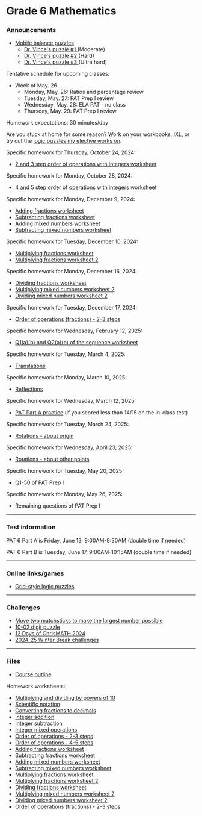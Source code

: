 # Grade 6 Mathematics

### Announcements

<!--
<a href="https://forms.gle/n8AS7KAqoPHSK2Dk6">10-03 Scientific notation challenge</a>
-->

<!--
<a href="https://vchan2.github.io/Challenges/digit_puzzle/10-02.pdf">10-02 digit puzzle</a> challenge due Tuesday, October 8.
-->

<!--
Challenge due Thursday, October 24: Find how many steps it takes to go from 5050 to 0 using the rules we discussed in class. (Alternate option: Musa has requested that you start from 7 instead of 5050. You may choose either for this challenge but I warn you: 5050 is far easier.)
-->

* <a href="https://solveme.edc.org/mobiles/"> Mobile balance puzzles </a>
   * <a href="https://solveme.edc.org/mobiles/?mobiles=200662"> Dr. Vince's puzzle #1 </a> (Moderate)
   * <a href="https://solveme.edc.org/mobiles/?mobiles=201443"> Dr. Vince's puzzle #2 </a> (Hard)
   * <a href="https://solveme.edc.org/mobiles/?mobiles=201442"> Dr. Vince's puzzle #3 </a> (Ultra hard)



Tentative schedule for upcoming classes:

<!--
  * Week of Sep. 2
    * Tuesday, Sep. 3: 
    * Wednesday, Sep. 4: First-day activities
    * Thursday, Sep. 5: PAT6 Part A trial 1
  * Week of Sep. 9
    * Monday, Sep. 9: PAT6 Part A trial 1 cont'd
    * Tuesday, Sep. 10: Decimals
    * Wednesday, Sep. 11: WB
    * Thursday, Sep. 12: Fun day
  * Week of Sep. 16
    * Monday, Sep. 16: Multiplying and dividing by powers of 10
    * Tuesday, Sep. 17: Fractions to decimals
    * Wednesday, Sep. 18: WB day
    * Thursday, Sep. 19: Fun day
  * Week of Sep. 23
    * Monday, Sep. 23: Scientific notation
    * Tuesday, Sep. 24: Fractions to decimals
    * Wednesday, Sep. 25: WB day
    * Thursday, Sep. 26: Fun day
  * Week of Sep. 30
    * Monday, Sep. 30: Fractions to decimals
    * Tuesday, Oct. 1: Fractions to decimals
    * Wednesday, Oct. 2: WB day
    * Thursday, Oct. 3: Fun day
  * Week of Oct. 7
    * Monday, Oct. 7: Integers (adding and subtracting)
    * Tuesday, Oct. 8: Integers (multiplying and dividing)
    * Wednesday, Oct. 9: WB day
    * Thursday, Oct. 10: Fun day
  * Week of Oct. 14
    * Monday, Oct. 14: NO SCHOOL - Thanksgiving
    * Tuesday, Oct. 15: Integers (mixed operations)
    * Wednesday, Oct. 16: WB day
    * Thursday, Oct. 17: Fun day
  * Week of Oct. 21
    * Monday, Oct. 21: Order of operations with integers
    * Tuesday, Oct. 22: Order of operations with integers
    * Wednesday, Oct. 23: WB day
    * Thursday, Oct. 24: Fun day
  * Week of Oct. 28
    * Monday, Oct. 28: Pumpkin estimation
    * Tuesday, Oct. 29: Pumpkin measurement and puzzles
    * Wednesday, Oct. 30: WB day
    * Thursday, Oct. 31: Halloween
  * Week of Nov. 4
    * Monday, Nov. 4: WB day
    * Tuesday, Nov. 5: BCC practice
    * Wednesday, Nov. 6: BCC
    * Thursday, Nov. 7: Early dismissal
  * Week of Nov. 18
    * Monday, Nov. 18: Work time
    * Tuesday, Nov. 19: Reviews A and B
    * Wednesday, Nov. 20: WB day
    * Thursday, Nov. 21: Fun day
  * Week of Nov. 25
    * Monday, Nov. 25: Review B
    * Tuesday, Nov. 26: Fractions
    * Wednesday, Nov. 27: WB day
    * Thursday, Nov. 28: Fun day
  * Week of Dec. 2
    * Monday, Dec. 2: Fractions (Multiplying and dividing)
    * Tuesday, Dec. 3: Fractions (Multiplying and dividing)
    * Wednesday, Dec. 4: WB day
    * Thursday, Dec. 5: Fun day
  * Week of Dec. 9
    * Monday, Dec. 9: Fractions (Division)
    * Tuesday, Dec. 10: Fractions (Division)
    * Wednesday, Dec. 11: WB day
    * Thursday, Dec. 12: Fun day
  * Week of Dec. 16
    * Monday, Dec. 16: Fractions (Order of operations)
    * Tuesday, Dec. 17: Work period
    * Wednesday, Dec. 18: WB day
    * Thursday, Dec. 19: Fun day
  * Week of Jan. 6
    * Monday, Jan. 6: Gauss sum, Area of shapes
    * Tuesday, Jan. 7: Visual proofs introduction (tentative)
    * Wednesday, Jan. 8: WB day
    * Thursday, Jan. 9: Fun day
  * Week of Jan. 13
    * Monday, Jan. 13: Visual proofs project
    * Tuesday, Jan. 14: Visual proofs project
    * Wednesday, Jan. 15: WB day
    * Thursday, Jan. 16: Fun day
  * Week of Jan. 20
    * Monday, Jan. 20: Visual proofs project
    * Tuesday, Jan. 21: Visual proofs project
    * Wednesday, Jan. 22: WB day
    * Thursday, Jan. 23: Fun day
  * Week of Jan. 27
    * Monday, Jan. 27: PAT6 Part B diagnostic
    * Tuesday, Jan. 28: PAT6 Part B diagnostic
    * Wednesday, Jan. 29: WB day
    * Thursday, Jan. 30: Fun day
  * Week of Feb. 3
    * Monday, Feb. 3: Prime factorization
    * Tuesday, Feb. 4: Prime factorization
    * Wednesday, Feb. 5: WB day
    * Thursday, Feb. 6: Fun day
  * Week of Feb. 10
    * Monday, Feb. 10: Patterns
    * Tuesday, Feb. 11: Patterns
    * Wednesday, Feb. 12: WB day
    * Thursday, Feb. 13: Fun day
  * Week of Feb. 24
    * Monday, Feb. 24: POTW
    * Tuesday, Feb. 25: Patterns
    * Wednesday, Feb. 26: WB day
    * Thursday, Feb. 27: Fun day
  * Week of Mar. 3
    * Monday, Mar. 3: Transformations - translations
    * Tuesday, Mar. 4: Transformations - reflections
    * Wednesday, Mar. 5: WB day
    * Thursday, Mar. 6: Fun day
  * Week of Mar. 10
    * Monday, Mar. 10: WB day
    * Tuesday, Mar. 11: PAT A review and work period
    * Wednesday, Mar. 12: pi activities
    * Thursday, Mar. 13: pi Day 2025
  * Week of Mar. 17
    * Monday, Mar. 17: Transformations - reflections
    * Tuesday, Mar. 18: Transformations - rotations
    * Wednesday, Mar. 19: WB day
    * Thursday, Mar. 20: Fun day (Inverse tournament)
  * Week of Mar. 31
    * Monday, Mar. 31: PAT 6 2013 review
    * Tuesday, Apr. 1: PAT 6 2013 review
    * Wednesday, Apr. 2: WB day
    * Thursday, Apr. 3: Fun day (Inverse tournament)
  * Week of Apr. 7
    * Monday, Apr. 7: Transformations - rotations
    * Tuesday, Apr. 8: Fun day
    * Wednesday, Apr. 9: CoSMOS - no class
    * Thursday, Apr. 10: Early dismissal
  * Week of Apr. 21
    * Monday, Apr. 21: PAT 6 mock
    * Tuesday, Apr. 22: PAT 6 mock
    * Wednesday, Apr. 23: PAT 6 review
    * Thursday, Apr. 24: PAT 6 review
  * Week of Apr. 28
    * Monday, Apr. 28: CESMC 2024 mock
    * Tuesday, Apr. 29: CESMC 2024 mock and review
    * Wednesday, Apr. 30: CESMC
    * Thursday, May. 1: Mobile balance puzzles
  * Week of May. 5
    * Monday, May. 5: Algebra
    * Tuesday, May. 6: Algebra
    * Wednesday, May. 7: WB day
    * Thursday, May. 8: Fun day
  * Week of May. 19
    * Monday, May. 19: NO SCHOOL - May long weekend
    * Tuesday, May. 20: Ratios and percentage review
    * Wednesday, May. 21: Milestone trip - no class
    * Thursday, May. 22: Milestone trip - no class
-->   

  * Week of May. 26
    * Monday, May. 26: Ratios and percentage review
    * Tuesday, May. 27: PAT Prep I review
    * Wednesday, May. 28: ELA PAT - no class
    * Thursday, May. 29: PAT Prep I review
   
      
Homework expectations: 30 minutes/day




Are you stuck at home for some reason? Work on your workbooks, IXL, or try out the <a href="https://vchan2.github.io/2020logicpuzzles.html">logic puzzles my elective works on</a>.


<!--
Specific homework for Thursday, September 3, 2020:
  * Join the Schoology course.
  * Fill out the <a href="https://forms.gle/7Cr4h1FoWTxSz2TD8">update form</a>.
  * Sign the course outline, have your parents sign it, and bring it to class.
  * Finish your "biography sheet" with the 4 questions.
  * Have an answer to the question: "What is the purpose of learning math?"
-->

<!--
Specific homework for Wednesday, September 11, 2024:
  * <a href="https://vchan2.github.io/2024gr6/Grade6PAT_HW1.pdf">PAT 6 Part A practice 1</a>
Specific homework for Wednesday, September 18, 2024:
  * <a href="https://vchan2.github.io/2024gr6/mult_div_by_powers_of_10_q.pdf">Multiplying and dividing by powers of 10</a>
Specific OPTIONAL homework for Monday, September 23:
  * Challenge: <a href="https://vchan2.github.io/Challenges/508_matchstick.pdf">Move two matchsticks to make the largest number possible</a>
Specific homework for Monday, October 7, 2024:
  * <a href="https://vchan2.github.io/2024gr6/fractions_to_decimals.pdf">Fractions to decimals worksheet</a>
Specific homework for Thursday, October 10, 2024:
  * <a href="https://vchan2.github.io/2024gr6/integer_add_2terms_q">Integer addition worksheet</a>
  * <a href="https://vchan2.github.io/2024gr6/integer_sub_2terms_q">Integer subtraction worksheet</a>
-->

Specific homework for Thursday, October 24, 2024:
  * <a href="https://vchan2.github.io/2024gr6/ooo_integers_two-threesteps_negative_pemdas_001_q.pdf">2 and 3 step order of operations with integers worksheet</a>

Specific homework for Monday, October 28, 2024:
  * <a href="https://vchan2.github.io/2024gr6/ooo_integers_four-fivesteps_negative_pemdas_001_q.pdf">4 and 5 step order of operations with integers worksheet</a>

Specific homework for Monday, December 9, 2024:
  * <a href="https://vchan2.github.io/2024gr6/01_fractions_adding_q.pdf">Adding fractions worksheet</a>
  * <a href="https://vchan2.github.io/2024gr6/02_fractions_subtracting_q.pdf">Subtracting fractions worksheet</a>
  * <a href="https://vchan2.github.io/2024gr6/03adding_mixed_numbers_q.pdf">Adding mixed numbers worksheet</a>
  * <a href="https://vchan2.github.io/2024gr6/04_subtracting_mixed_numbers_q.pdf">Subtracting mixed numbers worksheet</a>
  
Specific homework for Tuesday, December 10, 2024:
  * <a href="https://vchan2.github.io/2024gr6/05_fractions_multiply_q.pdf">Multiplying fractions worksheet</a>
  * <a href="https://vchan2.github.io/2024gr6/06_fractions_multiply_cross_cancel_q.pdf">Multiplying fractions worksheet 2</a>

Specific homework for Monday, December 16, 2024:
  * <a href="https://vchan2.github.io/2024gr6/07_fractions_divide_q.pdf">Dividing fractions worksheet</a>
  * <a href="https://vchan2.github.io/2024gr6/08_multiplying_mixed_numbers_q.pdf">Multiplying mixed numbers worksheet 2</a>
  * <a href="https://vchan2.github.io/2024gr6/09_dividing_mixed_numbers_q">Dividing mixed numbers worksheet 2</a>

Specific homework for Tuesday, December 17, 2024:
  * <a href="https://vchan2.github.io/2024gr6/10_ooo_fractions_pemdas_two-threesteps_negative_q">Order of operations (fractions) - 2-3 steps</a>

Specific homework for Wednesday, February 12, 2025:
  * <a href="https://vchan2.github.io/2024gr6/SequencePuzzlesBasic.pdf">Q1(a)(b) and Q2(a)(b) of the sequence worksheet</a>

Specific homework for Tuesday, March 4, 2025:
  * <a href="https://vchan2.github.io/2024gr6/transformations/01translations.pdf">Translations</a>

Specific homework for Monday, March 10, 2025:
  * <a href="https://vchan2.github.io/2024gr6/transformations/02reflections.pdf">Reflections</a>

Specific homework for Wednesday, March 12, 2025:
  * <a href="https://vchan2.github.io/Practice/PAT6/Grade6PAT_HW2.pdf">PAT Part A practice</a> (if you scored less than 14/15 on the in-class test)

Specific homework for Tuesday, March 24, 2025:
  * <a href="https://vchan2.github.io/2024gr6/transformations/03a_rotations.pdf">Rotations - about origin</a>

Specific homework for Wednesday, April 23, 2025:
  * <a href="https://vchan2.github.io/2024gr6/transformations/03b_rotations.pdf">Rotations - about other points</a>

Specific homework for Tuesday, May 20, 2025:
  * Q1-50 of PAT Prep I

Specific homework for Monday, May 26, 2025:
  * Remaining questions of PAT Prep I


---

### Test information

PAT 6 Part A is Friday, June 13, 9:00AM-9:30AM (double time if needed)

PAT 6 Part B is Tuesday, June 17, 9:00AM-10:15AM (double time if needed)

<!--
PAT practice scheduled for Tuesday, March 19 and Wednesday, March 20.
-->

<!--
Real numbers test scheduled for Monday, March 25. You should be able to:
  * work with negative numbers
  * work with absolute value
  * add, subtract, multiply, and divide integers, fractions, and decimals
  * evaluate perfect squares and cubes
  * define rational numbers
  * utilize mental math techniques to simplify computations
  * prove sqrt(2) is irrational

Algebraic expressions test scheduled for Tuesday, April 2. You should be able to:
  * write algebraic expressions representing a sentence or context
  * evaluate algebraic expressions
  * simplify algebraic expressions with addition, subtraction, multiplication, and division
  * simplify algebraic expressions by expanding brackets

Algebraic equations test scheduled for Wednesday, April 17. You should be able to:
  * solve inequalities and equalities over the integers
  * solve equations involving integers, fractions, decimals, and order of operations
  * solve equations with multiple variables given specific values for some of the variables
  * set up and solve word problems that utilize algebra (e.g. consecutive numbers, coin problems, fractions, etc)

Area and perimeter test I scheduled for Tuesday, May 7. You should be able to:
  * find the area and perimeter of triangles and special quadrilaterals (rectangles, parallelograms, trapezoids)
  * use the area and/or perimeter of a shape to deduce lengths
  * convert between various units of area

Area and perimeter test II scheduled for Thursday, May 9. You should be able to:
  * find the area and circumference of circles
  * use the area and/or circumference of a circle to deduce lengths

Statistics test scheduled for Tuesday, May 21. You should be able to:
  * create a frequency table from a collection of values
  * find mean, median, and mode of data (utilizing a frequency table to speed things up)
  * analyze data using an average or frequency table
  * make accurate judgments on when to use mean vs median vs mode
  * work with and understand data sets for which the mean, median, and mode have various relationships (e.g. mean is less than mode, mode is equal to median, there are multiple modes, etc)
  -->

<!--
Indices test scheduled for Tuesday, June 11. You should be able to:
  * Define exponents in the most basic case (of non-zero base and positive integral power)
  * Prove and provide restrictions on variables for each of the five main exponent laws
  * Provide justification for the definition of b^0 for non-zero b
  * Provide justification for the definition of b^{-n} for non-zero b and positive integral n
  * Simplify and evaluate expressions as a single number with a positive power
  * Simplify and evaluate algebraic expressions with a positive powers
  * Convert from ordinary notation to scientific notation
  * Convert from scientific notation to ordinary notation
  * Correctly express numbers in scientific notation using significant digits
-->

<!--
Inequalities test scheduled for Monday, June 17. You should be able to:
  * Represent the set of values which satisfy one ore more inequalities on a number line, dependent on the type of value
  * Use inequality properties or identify when manipulations are incorrect
  * Solve inequalities over the real numbers and represent the solution set on a number line
-->


---

### Online links/games

* <a href="https://logic.puzzlebaron.com/">Grid-style logic puzzles</a>

<!--
  * <a href="https://www.mathsisfun.com/numbers/estimation-game.php">Estimation game</a>
  * <a href="https://vchan2.github.io/2023gr6/irrationality_of_sqrt2.pdf">Irrationality of sqrt(2)</a>
-->

<!--
* <a href="https://hex.frvr.com/">Hexagon line puzzle</a>
-->

<!--
* <a href="https://krazydad.com/play/starbattle/">krazydad Star Battle interactive</a>
* <a href="https://www.mathplayground.com/candy_challenge_game.html">Candy challenge</a>
* <a href="https://www.puzzle-tents.com/">Tents</a>
-->

<!--
* <a href="https://snap.berkeley.edu/snap/snap.html#present:Username=psafa&ProjectName=Numbers%20Game"> Measurement/estimation game </a>
* <a href="https://www.mathplayground.com/"> Math Playground </a> (In particular, <a href="https://www.mathplayground.com/index_prealgebra.html"> prealgebra games</a>)
* <a href="https://www.mathplayground.com/ASB_Index.html"> Math playground multiplayer games </a> - Compete against other players in a variety of games.
* <a href="https://www.playok.com/en/hex/#100"> Hex online </a> - Play against other people
* <a href="https://solveme.edc.org/mobiles/"> Mobile balance puzzles </a>
   * <a href="https://solveme.edc.org/mobiles/?mobiles=200662"> Dr. Vince's puzzle #1 </a> (Moderate)
   * <a href="https://solveme.edc.org/mobiles/?mobiles=201443"> Dr. Vince's puzzle #2 </a> (Hard)
   * <a href="https://solveme.edc.org/mobiles/?mobiles=201442"> Dr. Vince's puzzle #3 </a> (Ultra hard)
* <a href="http://www.euclidthegame.com/Tutorial/"> Euclid the game </a>
* <a href="https://www.geogebra.org/classic?lang=en"> Geogebra (classic) </a>
-->

---

### Challenges

* <a href="https://vchan2.github.io/Challenges/508_matchstick.pdf">Move two matchsticks to make the largest number possible</a>
* <a href="https://vchan2.github.io/Challenges/digit_puzzle/10-02.pdf">10-02 digit puzzle</a>
* <a href="https://renertmath.github.io/Challenges/12Days2024.html">12 Days of ChrisMATH 2024</a>
* <a href="https://vchan2.github.io/Challenges/2024-25Winter_Break.pdf">2024-25 Winter Break challenges


<!--
* <a href="https://vchan2.github.io/Challenges/2023-24Winter_Break.pdf"> 2023-24 Winter Break challenges
* <a href="https://renertmath.github.io/Challenges/12Days2023.html">12 Days of ChrisMATH</a>
* <a href="https://renertmath.github.io/RenertMath-CelebrateMath/">CoSMOS 2020 Challenge</a> 
* <a href="https://vchan2.github.io/Challenges/10_2022_2023_digit_puzzle.pdf">Renert 10-year anniversary digit puzzle</a>
* <a href="https://vchan2.github.io/Challenges/mean_median_mode.pdf">Mean, median, mode challenge</a>
-->

<!--
* <a href="https://vchan2.github.io/Challenges/binary_prime_catacomb.pdf">Binary prime catacomb</a>
* <a href="https://vchan2.github.io/Challenges/2022_Hexadecimal_challenge.pdf">Hexadecimal challenge</a>
* <a href="https://renertmath.github.io/Challenges/12Days2022.html">12 Days of ChrisMATH</a>
* <a href="https://vchan2.github.io/Challenges/digit_puzzle_2023.pdf">2023 digit puzzle</a>: There will be up to 3 types of prizes:
   * Best score(s) in class
   * Exceptionally creative solution (rarely given out)
   * If your score beats my score for any digit
* <a href="https://vchan2.github.io/Challenges/digit_puzzle_2023_4dice.pdf">2023 4-dice puzzle</a>
* <a href="https://vchan2.github.io/pi/pi_2023.pdf">2023 &pi; Day puzzle</a>
-->

<!--
* <a href="https://vchan2.github.io/Challenges/Rainbow_Stones.pdf"> Rainbow stones </a>
* <a href="https://vchan2.github.io/Challenges/Boomerang_fractions.pdf"> Boomerang fractions </a>
* <a href="https://vchan2.github.io/Challenges/Fruit_puzzle.pdf"> Fruit algebra puzzle - over 95% of people cannot solve this! </a>
* <a href="https://vchan2.github.io/Challenges/2020-21Winter_Break.pdf"> Winter Break math challenges </a> (<a href="https://vchan2.github.io/Challenges/2020-21Winter_Break_winners.pdf">Results</a>)
* <a href="https://vchan2.github.io/Challenges/Cupid's_quiver.pdf"> Cupid's quiver </a>
* <a href="https://vchan2.github.io/Challenges/pi_digit_puzzle2021basic.pdf"> &pi; day 2021 challenge (basic version) </a>
* <a href="https://vchan2.github.io/Challenges/pi_digit_puzzle2021.pdf"> &pi; day 2021 challenge (advanced version) </a>
* <a href="https://vchan2.github.io/Challenges/2021-04-01_digit_puzzle.pdf"> 2021-04-01 challenge </a>
-->

---

### Files

* <a href="https://vchan2.github.io/2024gr6/Math_Gr6_Course_Outline_2024-2025.pdf"> Course outline </a>

Homework worksheets:
  * <a href="https://vchan2.github.io/2024gr6/mult_div_by_powers_of_10_q.pdf">Multiplying and dividing by powers of 10</a>
  * <a href="https://vchan2.github.io/2024gr6/Writing_Scientific_Notation_q.pdf">Scientific notation</a>
  * <a href="https://vchan2.github.io/2024gr6/fractions_to_decimals.pdf">Converting fractions to decimals</a>
  * <a href="https://vchan2.github.io/2024gr6/integer_add_2terms_q.pdf">Integer addition</a>
  * <a href="https://vchan2.github.io/2024gr6/integer_sub_2terms_q.pdf">Integer subtraction</a>
  * <a href="https://vchan2.github.io/2024gr6/integer_mixed_problems_q.pdf">Integer mixed operations</a>
  * <a href="https://vchan2.github.io/2024gr6/ooo_integers_two-threesteps_negative_pemdas_001_q.pdf">Order of operations - 2-3 steps</a>
  * <a href="https://vchan2.github.io/2024gr6/ooo_integers_four-fivesteps_negative_pemdas_001_q.pdf">Order of operations - 4-5 steps</a>
  * <a href="https://vchan2.github.io/2024gr6/01_fractions_adding_q.pdf">Adding fractions worksheet</a>
  * <a href="https://vchan2.github.io/2024gr6/02_fractions_subtracting_q.pdf">Subtracting fractions worksheet</a>
  * <a href="https://vchan2.github.io/2024gr6/03adding_mixed_numbers_q.pdf">Adding mixed numbers worksheet</a>
  * <a href="https://vchan2.github.io/2024gr6/04_subtracting_mixed_numbers_q.pdf">Subtracting mixed numbers worksheet</a>
  * <a href="https://vchan2.github.io/2024gr6/05_fractions_multiply_q.pdf">Multiplying fractions worksheet</a>
  * <a href="https://vchan2.github.io/2024gr6/06_fractions_multiply_cross_cancel_q.pdf">Multiplying fractions worksheet 2</a>
  * <a href="https://vchan2.github.io/2024gr6/07_fractions_divide_q.pdf">Dividing fractions worksheet</a>
  * <a href="https://vchan2.github.io/2024gr6/08_multiplying_mixed_numbers_q.pdf">Multiplying mixed numbers worksheet 2</a>
  * <a href="https://vchan2.github.io/2024gr6/09_dividing_mixed_numbers_q">Dividing mixed numbers worksheet 2</a>
  * <a href="https://vchan2.github.io/2024gr6/10_ooo_fractions_pemdas_two-threesteps_negative_q">Order of operations (fractions) - 2-3 steps</a>

 <!--
  * <a href="https://vchan2.github.io/2024gr6/"></a>
  * <a href="https://vchan2.github.io/2024gr6/"></a>
  * <a href="https://vchan2.github.io/2024gr6/"></a>
-->



